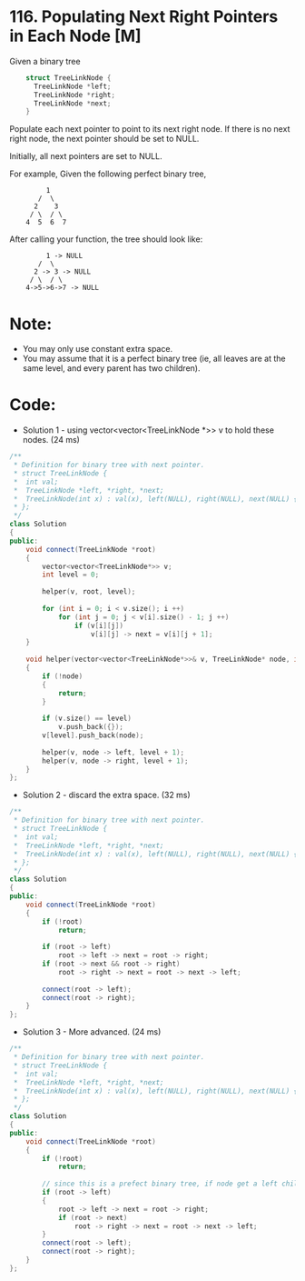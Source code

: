 # 116. Populating Next Right Pointers in Each Node [M]
Given a binary tree
```c++
    struct TreeLinkNode {
      TreeLinkNode *left;
      TreeLinkNode *right;
      TreeLinkNode *next;
    }
```
Populate each next pointer to point to its next right node. If there is no next right node, the next pointer should be set to NULL.

Initially, all next pointers are set to NULL.

For example,
Given the following perfect binary tree,
```
         1
       /  \
      2    3
     / \  / \
    4  5  6  7
```
After calling your function, the tree should look like:
```
         1 -> NULL
       /  \
      2 -> 3 -> NULL
     / \  / \
    4->5->6->7 -> NULL
```

# Note:

- You may only use constant extra space.
- You may assume that it is a perfect binary tree (ie, all leaves are at the same level, and every parent has two children).

# Code:
- Solution 1 - using vector<vector<TreeLinkNode *>> v to hold these nodes. (24 ms)
```c++
/**
 * Definition for binary tree with next pointer.
 * struct TreeLinkNode {
 *  int val;
 *  TreeLinkNode *left, *right, *next;
 *  TreeLinkNode(int x) : val(x), left(NULL), right(NULL), next(NULL) {}
 * };
 */
class Solution 
{
public:
    void connect(TreeLinkNode *root) 
    {
        vector<vector<TreeLinkNode*>> v;
        int level = 0;
        
        helper(v, root, level);
        
        for (int i = 0; i < v.size(); i ++)
            for (int j = 0; j < v[i].size() - 1; j ++)
                if (v[i][j])
                    v[i][j] -> next = v[i][j + 1];
    }
    
    void helper(vector<vector<TreeLinkNode*>>& v, TreeLinkNode* node, int level)
    {
        if (!node)
        {
            return;
        }
        
        if (v.size() == level)
            v.push_back({});
        v[level].push_back(node);
        
        helper(v, node -> left, level + 1);
        helper(v, node -> right, level + 1);
    }
};
```

- Solution 2 - discard the extra space. (32 ms)
```c++
/**
 * Definition for binary tree with next pointer.
 * struct TreeLinkNode {
 *  int val;
 *  TreeLinkNode *left, *right, *next;
 *  TreeLinkNode(int x) : val(x), left(NULL), right(NULL), next(NULL) {}
 * };
 */
class Solution 
{
public:
    void connect(TreeLinkNode *root) 
    {
        if (!root)
            return;
        
        if (root -> left)
            root -> left -> next = root -> right;
        if (root -> next && root -> right)
            root -> right -> next = root -> next -> left;
        
        connect(root -> left);
        connect(root -> right);
    }
};
```

- Solution 3 - More advanced. (24 ms)
```c++
/**
 * Definition for binary tree with next pointer.
 * struct TreeLinkNode {
 *  int val;
 *  TreeLinkNode *left, *right, *next;
 *  TreeLinkNode(int x) : val(x), left(NULL), right(NULL), next(NULL) {}
 * };
 */
class Solution 
{
public:
    void connect(TreeLinkNode *root) 
    {
        if (!root)
            return;
        
        // since this is a prefect binary tree, if node get a left child, the node must has a right child. 
        if (root -> left)
        {
            root -> left -> next = root -> right;
            if (root -> next)
                root -> right -> next = root -> next -> left;
        }
        connect(root -> left);
        connect(root -> right);
    }
};
```
